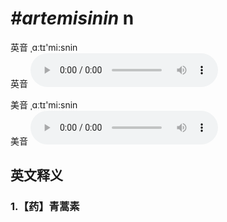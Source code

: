 # ***\#artemisinin*** n
英音 ˌɑːtɪ'mi:snin  
英音
<audio src="./media/artemisinin1_AAC.aac" controls="controls"></audio>

美音 ˌɑːtɪ'mi:snin  
美音
<audio src="./media/artemisinin1_AAC.aac" controls="controls"></audio>



  

英文释义
---
### 1.**【药】青蒿素**  


